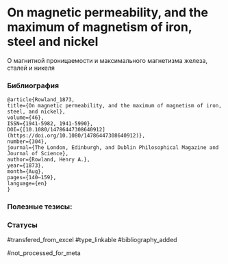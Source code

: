 # On magnetic permeability, and the maximum of magnetism of iron, steel and nickel

О магнитной проницаемости и максимального магнетизма железа, сталей и никеля

### Библиография
```
@article{Rowland_1873,
title={On magnetic permeability, and the maximum of magnetism of iron, steel, and nickel},
volume={46},
ISSN={1941-5982, 1941-5990},
DOI={[10.1080/14786447308640912](https://doi.org/10.1080/14786447308640912)},
number={304},
journal={The London, Edinburgh, and Dublin Philosophical Magazine and Journal of Science},
author={Rowland, Henry A.},
year={1873},
month={Aug},
pages={140–159},
language={en}
}
```

### Полезные тезисы:

### Статусы
#transfered_from_excel 
#type_linkable
#bibliography_added

#not_processed_for_meta
